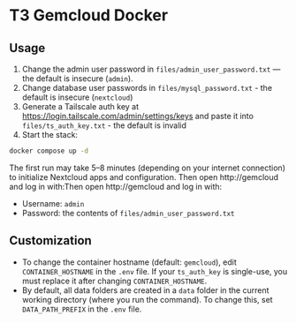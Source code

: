 # T3 Gemcloud Docker

## Usage

1. Change the admin user password in `files/admin_user_password.txt` — the default is insecure (`admin`).
2. Change database user passwords in `files/mysql_password.txt` - the default is insecure (`nextcloud`)
4. Generate a Tailscale auth key at https://login.tailscale.com/admin/settings/keys and paste it into `files/ts_auth_key.txt` - the default is invalid
5. Start the stack:

```bash
docker compose up -d
```

The first run may take 5–8 minutes (depending on your internet connection) to initialize Nextcloud apps and configuration. Then open http://gemcloud and log in with:Then open http://gemcloud and log in with:

- Username: `admin`
- Password: the contents of `files/admin_user_password.txt`

## Customization

- To change the container hostname (default: `gemcloud`), edit `CONTAINER_HOSTNAME` in the `.env` file. If your `ts_auth_key` is single-use, you must replace it after changing `CONTAINER_HOSTNAME`.
- By default, all data folders are created in a `data` folder in the current working directory (where you run the command). To change this, set `DATA_PATH_PREFIX` in the `.env` file.
